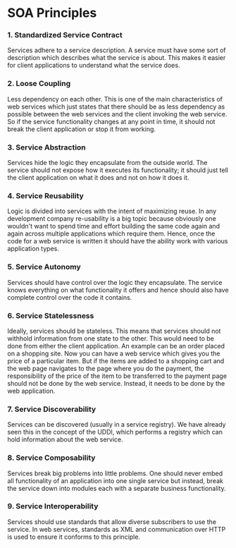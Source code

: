 # SOA Principles

### 1.	Standardized Service Contract 
 Services adhere to a service description. A service must have some sort of description which describes what the service is about. This makes it easier for client applications to understand what the service does.

### 2.	Loose Coupling 
 Less dependency on each other. This is one of the main characteristics of web services which just states that there should be as less dependency as possible between the web services and the client invoking the web service. So if the service functionality changes at any point in time, it should not break the client application or stop it from working.

### 3.	Service Abstraction
 Services hide the logic they encapsulate from the outside world. The service should not expose how it executes its functionality; it should just tell the client application on what it does and not on how it does it.

### 4.	Service Reusability 
Logic is divided into services with the intent of maximizing reuse. In any development company re-usability is a big topic because obviously one wouldn't want to spend time and effort building the same code again and again across multiple applications which require them. Hence, once the code for a web service is written it should have the ability work with various application types.

### 5.	Service Autonomy 
Services should have control over the logic they encapsulate. The service knows everything on what functionality it offers and hence should also have complete control over the code it contains.

### 6.	Service Statelessness 
Ideally, services should be stateless. This means that services should not withhold information from one state to the other. This would need to be done from either the client application. An example can be an order placed on a shopping site. Now you can have a web service which gives you the price of a particular item. But if the items are added to a shopping cart and the web page navigates to the page where you do the payment, the responsibility of the price of the item to be transferred to the payment page should not be done by the web service. Instead, it needs to be done by the web application.

### 7.	Service Discoverability 
Services can be discovered (usually in a service registry). We have already seen this in the concept of the UDDI, which performs a registry which can hold information about the web service.

### 8.	Service Composability 
Services break big problems into little problems. One should never embed all functionality of an application into one single service but instead, break the service down into modules each with a separate business functionality.

### 9.	Service Interoperability 
Services should use standards that allow diverse subscribers to use the service. In web services, standards as XML and communication over HTTP is used to ensure it conforms to this principle.
